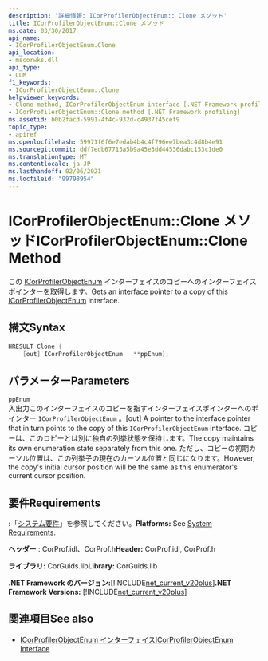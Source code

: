 ```yaml
---
description: '詳細情報: ICorProfilerObjectEnum:: Clone メソッド'
title: ICorProfilerObjectEnum::Clone メソッド
ms.date: 03/30/2017
api_name:
- ICorProfilerObjectEnum.Clone
api_location:
- mscorwks.dll
api_type:
- COM
f1_keywords:
- ICorProfilerObjectEnum::Clone
helpviewer_keywords:
- Clone method, ICorProfilerObjectEnum interface [.NET Framework profiling]
- ICorProfilerObjectEnum::Clone method [.NET Framework profiling]
ms.assetid: b0b2facd-5991-4f4c-932d-c4937f45cef9
topic_type:
- apiref
ms.openlocfilehash: 59971f6f6e7edab4b4c4f796ee7bea3c4d8b4e91
ms.sourcegitcommit: ddf7edb67715a5b9a45e3dd44536dabc153c1de0
ms.translationtype: MT
ms.contentlocale: ja-JP
ms.lasthandoff: 02/06/2021
ms.locfileid: "99798954"
---
```

# <a name="icorprofilerobjectenumclone-method"></a><span data-ttu-id="795de-103">ICorProfilerObjectEnum::Clone メソッド</span><span class="sxs-lookup"><span data-stu-id="795de-103">ICorProfilerObjectEnum::Clone Method</span></span>

<span data-ttu-id="795de-104">この [ICorProfilerObjectEnum](icorprofilerobjectenum-interface.md) インターフェイスのコピーへのインターフェイスポインターを取得します。</span><span class="sxs-lookup"><span data-stu-id="795de-104">Gets an interface pointer to a copy of this [ICorProfilerObjectEnum](icorprofilerobjectenum-interface.md) interface.</span></span>  
  
## <a name="syntax"></a><span data-ttu-id="795de-105">構文</span><span class="sxs-lookup"><span data-stu-id="795de-105">Syntax</span></span>  
  
```cpp  
HRESULT Clone (  
    [out] ICorProfilerObjectEnum   **ppEnum);  
```  
  
## <a name="parameters"></a><span data-ttu-id="795de-106">パラメーター</span><span class="sxs-lookup"><span data-stu-id="795de-106">Parameters</span></span>  

 `ppEnum`  
 <span data-ttu-id="795de-107">入出力このインターフェイスのコピーを指すインターフェイスポインターへのポインター `ICorProfilerObjectEnum` 。</span><span class="sxs-lookup"><span data-stu-id="795de-107">[out] A pointer to the interface pointer that in turn points to the copy of this `ICorProfilerObjectEnum` interface.</span></span> <span data-ttu-id="795de-108">コピーは、このコピーとは別に独自の列挙状態を保持します。</span><span class="sxs-lookup"><span data-stu-id="795de-108">The copy maintains its own enumeration state separately from this one.</span></span> <span data-ttu-id="795de-109">ただし、コピーの初期カーソル位置は、この列挙子の現在のカーソル位置と同じになります。</span><span class="sxs-lookup"><span data-stu-id="795de-109">However, the copy's initial cursor position will be the same as this enumerator's current cursor position.</span></span>  
  
## <a name="requirements"></a><span data-ttu-id="795de-110">要件</span><span class="sxs-lookup"><span data-stu-id="795de-110">Requirements</span></span>  

 <span data-ttu-id="795de-111">**:**「[システム要件](../../get-started/system-requirements.md)」を参照してください。</span><span class="sxs-lookup"><span data-stu-id="795de-111">**Platforms:** See [System Requirements](../../get-started/system-requirements.md).</span></span>  
  
 <span data-ttu-id="795de-112">**ヘッダー** : CorProf.idl、CorProf.h</span><span class="sxs-lookup"><span data-stu-id="795de-112">**Header:** CorProf.idl, CorProf.h</span></span>  
  
 <span data-ttu-id="795de-113">**ライブラリ:** CorGuids.lib</span><span class="sxs-lookup"><span data-stu-id="795de-113">**Library:** CorGuids.lib</span></span>  
  
 <span data-ttu-id="795de-114">**.NET Framework のバージョン:**[!INCLUDE[net_current_v20plus](../../../../includes/net-current-v20plus-md.md)]</span><span class="sxs-lookup"><span data-stu-id="795de-114">**.NET Framework Versions:** [!INCLUDE[net_current_v20plus](../../../../includes/net-current-v20plus-md.md)]</span></span>  
  
## <a name="see-also"></a><span data-ttu-id="795de-115">関連項目</span><span class="sxs-lookup"><span data-stu-id="795de-115">See also</span></span>

- [<span data-ttu-id="795de-116">ICorProfilerObjectEnum インターフェイス</span><span class="sxs-lookup"><span data-stu-id="795de-116">ICorProfilerObjectEnum Interface</span></span>](icorprofilerobjectenum-interface.md)
